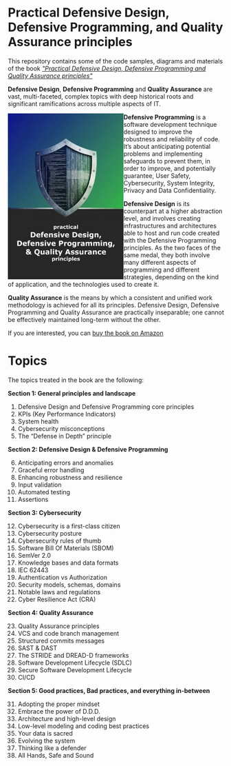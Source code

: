 # Practical Defensive Design, Defensive Programming, and Quality Assurance principles
This repository contains some of the code samples, diagrams and materials of the book _["Practical Defensive Design, Defensive Programming and Quality Assurance principles"](https://www.amazon.it/dp/B0FTMRDW33)_

**Defensive Design**, **Defensive Programming** and **Quality Assurance** are vast, multi-faceted, complex topics with deep historical roots and significant ramifications across multiple aspects of IT.

<img height="385em" alt="book cover" src="Cover.jpg" align="left" />
  


**Defensive Programming** is a software development technique designed to improve the robustness and reliability of code. It’s about anticipating potential problems and implementing safeguards to prevent them, in order to improve, and potentially guarantee, User Safety, Cybersecurity, System Integrity, Privacy and Data Confidentiality.

**Defensive Design** is its counterpart at a higher abstraction level, and involves creating infrastructures and architectures able to host and run code created with the Defensive Programming principles. As the two faces of the same medal, they both involve many different aspects of programming and different strategies, depending on the kind of application, and the technologies used to create it.

**Quality Assurance** is the means by which a consistent and unified work methodology is achieved for all its principles. Defensive Design, Defensive Programming and Quality Assurance are practically inseparable; one cannot be effectively maintained long-term without the other.

If you are interested, you can [buy the book on Amazon](https://www.amazon.it/dp/B0FTMRDW33)
 


# Topics
The topics treated in the book are the following:

**Section 1: General principles and landscape** 

1. Defensive Design and Defensive Programming core principles
2. KPIs (Key Performance Indicators)
3. System health
4. Cybersecurity misconceptions
5. The “Defense in Depth” principle

**Section 2: Defensive Design & Defensive Programming** 

6. Anticipating errors and anomalies 
7. Graceful error handling 
8. Enhancing robustness and resilience 
9. Input validation 
10. Automated testing 
11. Assertions 

**Section 3: Cybersecurity** 

12. Cybersecurity is a first-class citizen 
13. Cybersecurity posture 
14. Cybersecurity rules of thumb 
15. Software Bill Of Materials (SBOM) 
16. SemVer 2.0 
17. Knowledge bases and data formats 
18. IEC 62443 
19. Authentication vs Authorization 
20. Security models, schemas, domains 
21. Notable laws and regulations 
22. Cyber Resilience Act (CRA) 

**Section 4: Quality Assurance** 

23. Quality Assurance principles 
24. VCS and code branch management 
25. Structured commits messages 
26. SAST & DAST 
27. The STRIDE and DREAD-D frameworks 
28. Software Development Lifecycle (SDLC) 
29. Secure Software Development Lifecycle 
30. CI/CD 

**Section 5: Good practices, Bad practices, and everything in-between** 

31. Adopting the proper mindset 
32. Embrace the power of D.D.D. 
33. Architecture and high-level design 
34. Low-level modeling and coding best practices 
35. Your data is sacred 
36. Evolving the system 
37. Thinking like a defender 
38. All Hands, Safe and Sound 

